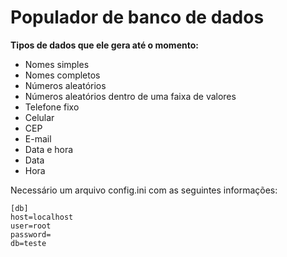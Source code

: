 Populador de banco de dados
===================================

**Tipos de dados que ele gera até o momento:**
* Nomes simples
* Nomes completos
* Números aleatórios
* Números aleatórios dentro de uma faixa de valores
* Telefone fixo
* Celular
* CEP
* E-mail
* Data e hora
* Data
* Hora

Necessário um arquivo config.ini com as seguintes informações:
```
[db]
host=localhost
user=root
password=
db=teste
```
